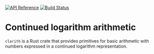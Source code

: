 [![API Reference](https://img.shields.io/badge/api-reference-blue.svg)](https://coolparadox.github.io/clarith/clarith)
[![Build Status](https://travis-ci.com/coolparadox/clarith.svg?branch=master)](https://travis-ci.com/coolparadox/clarith)

# Continued logarithm arithmetic

`clarith` is a Rust crate that provides primitives for basic arithmetic
with numbers expressed in a continued logarithm representation.
